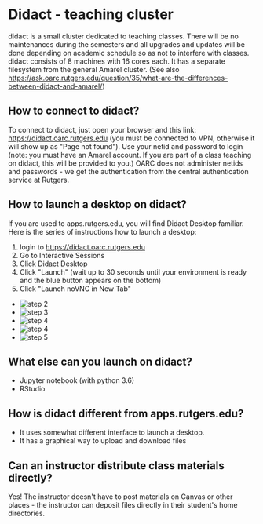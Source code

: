 # Didact - teaching cluster

didact is a small cluster dedicated to teaching classes. There will be no maintenances during the semesters and all upgrades and updates will be done 
depending on academic schedule so as not to interfere with classes. didact consists of 8 machines with 16 cores each. It has a separate filesystem from 
the general Amarel cluster. (See also https://ask.oarc.rutgers.edu/question/35/what-are-the-differences-between-didact-and-amarel/)

## How to connect to didact? 

To connect to didact, just open your browser and this link: https://didact.oarc.rutgers.edu (you must be connected to VPN, otherwise it will show up as "Page not found"). 
Use your netid and password to login (note: you must have an Amarel account. If you are part of a class teaching on didact, this will be provided to you.)
OARC does not administer netids and passwords - we get the authentication from the central authentication service at Rutgers. 

## How to launch a desktop on didact? 

If you are used to apps.rutgers.edu, you will find Didact Desktop familiar. Here is the series of instructions how to launch a desktop: 

1. login to https://didact.oarc.rutgers.edu
2. Go to Interactive Sessions
3. Click Didact Desktop
4. Click "Launch" (wait up to 30 seconds until your environment is ready and the blue button appears on the bottom)
5. Click "Launch noVNC in New Tab"

- ![step 2](pics/didact1.png)
- ![step 3](pics/didact2.png)
- ![step 4](pics/didact3.png)
- ![step 4](pics/didact3b.png)
- ![step 5](pics/didact4.png)

## What else can you launch on didact? 

- Jupyter notebook (with python 3.6)
- RStudio

## How is didact different from apps.rutgers.edu? 

- It uses somewhat different interface to launch a desktop.
- It has a graphical way to upload and download files

## Can an instructor distribute class materials directly? 

Yes! The instructor doesn't have to post materials on Canvas or other places - the instructor can deposit files directly in their student's home directories. 


